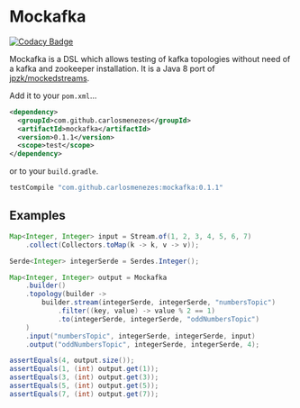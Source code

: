 Mockafka
=======

[![Codacy Badge](https://api.codacy.com/project/badge/Grade/2719b4636f134b359fa13ba33fed24ad)](https://www.codacy.com/app/pachecomenezes/mockafka?utm_source=github.com&utm_medium=referral&utm_content=carlosmenezes/mockafka&utm_campaign=badger)

Mockafka is a DSL which allows testing of kafka topologies without need of a
kafka and zookeeper installation. It is a Java 8 port of [jpzk/mockedstreams](https://github.com/jpzk/mockedstreams).

Add it to your `pom.xml`...

```xml
<dependency>
  <groupId>com.github.carlosmenezes</groupId>
  <artifactId>mockafka</artifactId>
  <version>0.1.1</version>
  <scope>test</scope>
</dependency>
```

or to your `build.gradle`.

```groovy
testCompile "com.github.carlosmenezes:mockafka:0.1.1"
```

Examples
-------

```java
Map<Integer, Integer> input = Stream.of(1, 2, 3, 4, 5, 6, 7)
    .collect(Collectors.toMap(k -> k, v -> v));

Serde<Integer> integerSerde = Serdes.Integer();

Map<Integer, Integer> output = Mockafka
    .builder()
    .topology(builder ->
        builder.stream(integerSerde, integerSerde, "numbersTopic")
            .filter((key, value) -> value % 2 == 1)
            .to(integerSerde, integerSerde, "oddNumbersTopic")
    )
    .input("numbersTopic", integerSerde, integerSerde, input)
    .output("oddNumbersTopic", integerSerde, integerSerde, 4);

assertEquals(4, output.size());
assertEquals(1, (int) output.get(1));
assertEquals(3, (int) output.get(3));
assertEquals(5, (int) output.get(5));
assertEquals(7, (int) output.get(7));
``` 
